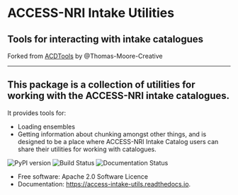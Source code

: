 # ACCESS-NRI Intake Utilities

## Tools for interacting with intake catalogues

Forked from [ACDTools](https://github.com/Thomas-Moore-Creative/ACDtools) by @Thomas-Moore-Creative

___
## This package is a collection of utilities for working with the ACCESS-NRI intake catalogues. 

It provides tools for:
- Loading ensembles
- Getting information about chunking
amongst other things, and is designed to be a place where ACCESS-NRI Intake Catalog users can share their utilities for working with catalogues.


![PyPI version](https://img.shields.io/pypi/v/access-intake-utils.svg)
![Build Status](https://img.shields.io/travis/access-nri/access_intake_utils.svg)
![Documentation Status](https://readthedocs.org/projects/access-intake-utils/badge/?version=latest)

- Free software: Apache 2.0 Software Licence
- Documentation: https://access-intake-utils.readthedocs.io.
